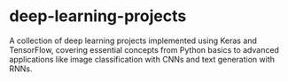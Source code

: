 # deep-learning-projects
A collection of deep learning projects implemented using Keras and TensorFlow, covering essential concepts from Python basics to advanced applications like image classification with CNNs and text generation with RNNs.
